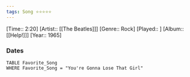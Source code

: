```yaml
---
tags: Song ⭐⭐⭐⭐⭐ 
---
```

[Time:: 2:20]
[Artist:: [[The Beatles]]]
[Genre:: Rock]
[Played:: ]
[Album:: [[Help!]]]
[Year:: 1965]
### Dates
````dataview
TABLE Favorite_Song
WHERE Favorite_Song = "You're Gonna Lose That Girl"
````